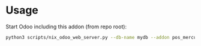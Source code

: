 # Usage

Start Odoo including this addon (from repo root):

```bash
python3 scripts/nix_odoo_web_server.py --db-name mydb --addon pos_mercury
```
